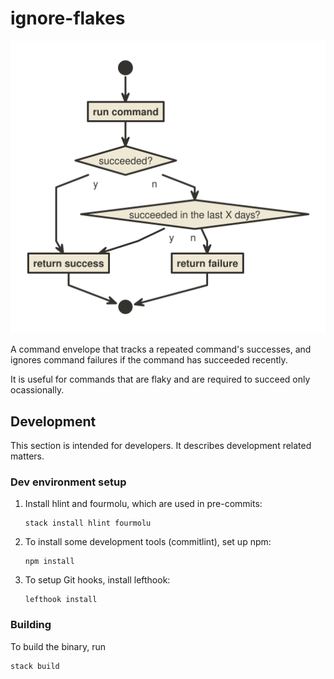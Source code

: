# ignore-flakes

![activity flow](./readme-assets/ignore-flakes-flow.svg)

A command envelope that tracks a repeated command's successes, and ignores
command failures if the command has succeeded recently.

It is useful for commands that are flaky and are required to succeed only
ocassionally.

## Development

This section is intended for developers. It describes development related matters.

### Dev environment setup

1. Install hlint and fourmolu, which are used in pre-commits:

   ```shell
   stack install hlint fourmolu
   ```

2. To install some development tools (commitlint), set up npm:

   ```shell
   npm install
   ```

3. To setup Git hooks, install lefthook:

   ```shell
   lefthook install
   ```

### Building

To build the binary, run

```
stack build
```
